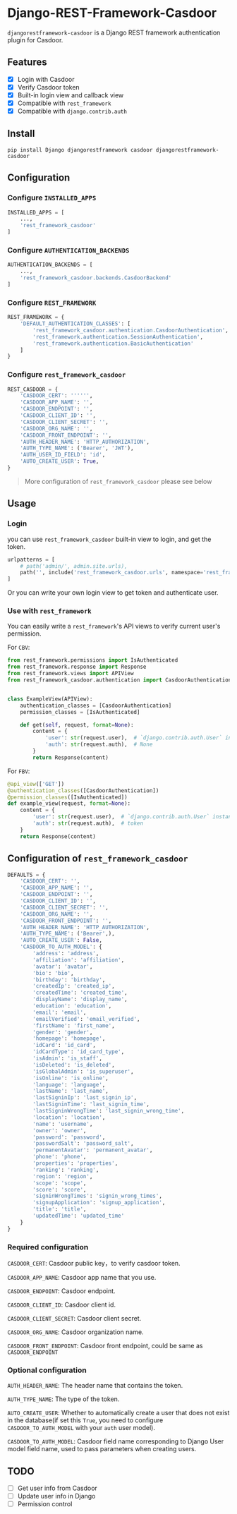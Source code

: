 # Django-REST-Framework-Casdoor
`djangorestframework-casdoor` is a Django REST framework authentication plugin for Casdoor.
## Features
- [x] Login with Casdoor
- [x] Verify Casdoor token
- [x] Built-in login view and callback view
- [x] Compatible with `rest_framework`
- [x] Compatible with `django.contrib.auth`
## Install
```shell
pip install Django djangorestframework casdoor djangorestframework-casdoor
```
## Configuration
### Configure `INSTALLED_APPS`
```python
INSTALLED_APPS = [
    ...,
    'rest_framework_casdoor'
]
```
### Configure `AUTHENTICATION_BACKENDS`
```python
AUTHENTICATION_BACKENDS = [
    ...,
    'rest_framework_casdoor.backends.CasdoorBackend'
]
```
### Configure `REST_FRAMEWORK`
```python
REST_FRAMEWORK = {
    'DEFAULT_AUTHENTICATION_CLASSES': [
        'rest_framework_casdoor.authentication.CasdoorAuthentication',
        'rest_framework.authentication.SessionAuthentication',
        'rest_framework.authentication.BasicAuthentication'
    ]
}
```
### Configure `rest_framework_casdoor`
```python
REST_CASDOOR = {
    'CASDOOR_CERT': '''''',
    'CASDOOR_APP_NAME': '',
    'CASDOOR_ENDPOINT': '',
    'CASDOOR_CLIENT_ID': '',
    'CASDOOR_CLIENT_SECRET': '',
    'CASDOOR_ORG_NAME': '',
    'CASDOOR_FRONT_ENDPOINT': '',
    'AUTH_HEADER_NAME': 'HTTP_AUTHORIZATION',
    'AUTH_TYPE_NAME': ('Bearer', 'JWT'),
    'AUTH_USER_ID_FIELD': 'id',
    'AUTO_CREATE_USER': True,
}
```
> More configuration of `rest_framework_casdoor` please see below
## Usage
### Login
you can use `rest_framework_casdoor` built-in view to login, and get the token.
```python
urlpatterns = [
    # path('admin/', admin.site.urls),
    path('', include('rest_framework_casdoor.urls', namespace='rest_framework_casdoor'))
]
```
Or you can write your own login view to get token and authenticate user.
### Use with `rest_framework`
You can easily write a `rest_framework`'s API views to verify current user's permission.

For `CBV`:
```python
from rest_framework.permissions import IsAuthenticated
from rest_framework.response import Response
from rest_framework.views import APIView
from rest_framework_casdoor.authentication import CasdoorAuthentication


class ExampleView(APIView):
    authentication_classes = [CasdoorAuthentication]
    permission_classes = [IsAuthenticated]

    def get(self, request, format=None):
        content = {
            'user': str(request.user),  # `django.contrib.auth.User` instance.
            'auth': str(request.auth),  # None
        }
        return Response(content)

```
For `FBV`:
```python
@api_view(['GET'])
@authentication_classes([CasdoorAuthentication])
@permission_classes([IsAuthenticated])
def example_view(request, format=None):
    content = {
        'user': str(request.user),  # `django.contrib.auth.User` instance.
        'auth': str(request.auth),  # token
    }
    return Response(content)

```
## Configuration of `rest_framework_casdoor`
```python
DEFAULTS = {
    'CASDOOR_CERT': '',
    'CASDOOR_APP_NAME': '',
    'CASDOOR_ENDPOINT': '',
    'CASDOOR_CLIENT_ID': '',
    'CASDOOR_CLIENT_SECRET': '',
    'CASDOOR_ORG_NAME': '',
    'CASDOOR_FRONT_ENDPOINT': '',
    'AUTH_HEADER_NAME': 'HTTP_AUTHORIZATION',
    'AUTH_TYPE_NAME': ('Bearer',),
    'AUTO_CREATE_USER': False,
    'CASDOOR_TO_AUTH_MODEL': {
        'address': 'address',
        'affiliation': 'affiliation',
        'avatar': 'avatar',
        'bio': 'bio',
        'birthday': 'birthday',
        'createdIp': 'created_ip',
        'createdTime': 'created_time',
        'displayName': 'display_name',
        'education': 'education',
        'email': 'email',
        'emailVerified': 'email_verified',
        'firstName': 'first_name',
        'gender': 'gender',
        'homepage': 'homepage',
        'idCard': 'id_card',
        'idCardType': 'id_card_type',
        'isAdmin': 'is_staff',
        'isDeleted': 'is_deleted',
        'isGlobalAdmin': 'is_superuser',
        'isOnline': 'is_online',
        'language': 'language',
        'lastName': 'last_name',
        'lastSigninIp': 'last_signin_ip',
        'lastSigninTime': 'last_signin_time',
        'lastSigninWrongTime': 'last_signin_wrong_time',
        'location': 'location',
        'name': 'username',
        'owner': 'owner',
        'password': 'password',
        'passwordSalt': 'password_salt',
        'permanentAvatar': 'permanent_avatar',
        'phone': 'phone',
        'properties': 'properties',
        'ranking': 'ranking',
        'region': 'region',
        'scope': 'scope',
        'score': 'score',
        'signinWrongTimes': 'signin_wrong_times',
        'signupApplication': 'signup_application',
        'title': 'title',
        'updatedTime': 'updated_time'
    }
}
```
### Required configuration
`CASDOOR_CERT`: Casdoor public key，to verify casdoor token.

`CASDOOR_APP_NAME`: Casdoor app name that you use.

`CASDOOR_ENDPOINT`: Casdoor endpoint.

`CASDOOR_CLIENT_ID`: Casdoor client id.

`CASDOOR_CLIENT_SECRET`: Casdoor client secret.

`CASDOOR_ORG_NAME`: Casdoor organization name.

`CASDOOR_FRONT_ENDPOINT`: Casdoor front endpoint, could be same as `CASDOOR_ENDPOINT`
### Optional configuration
`AUTH_HEADER_NAME`: The header name that contains the token.

`AUTH_TYPE_NAME`: The type of the token.

`AUTO_CREATE_USER`: Whether to automatically create a user that does not exist in the database(if set this `True`, you need to configure `CASDOOR_TO_AUTH_MODEL` with your `auth` user model).

`CASDOOR_TO_AUTH_MODEL`: Casdoor field name corresponding to Django User model field name, used to pass parameters when creating users.

## TODO
- [ ] Get user info from Casdoor
- [ ] Update user info in Django
- [ ] Permission control